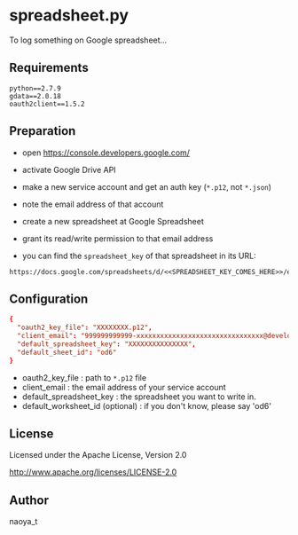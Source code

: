 # spreadsheet.py

To log something on Google spreadsheet...

## Requirements

```
python==2.7.9
gdata==2.0.18
oauth2client==1.5.2
```

## Preparation

- open https://console.developers.google.com/
- activate Google Drive API
- make a new service account and get an auth key (`*.p12`, not `*.json`)
- note the email address of that account

- create a new spreadsheet at Google Spreadsheet
- grant its read/write permission to that email address
- you can find the `spreadsheet_key` of that spreadsheet in its URL:

```
https://docs.google.com/spreadsheets/d/<<SPREADSHEET_KEY_COMES_HERE>>/edit#gid=0
```

## Configuration

```spreadsheet.conf
{
  "oauth2_key_file": "XXXXXXXX.p12",
  "client_email": "999999999999-xxxxxxxxxxxxxxxxxxxxxxxxxxxxxxxx@developer.gserviceaccount.com",
  "default_spreadsheet_key": "XXXXXXXXXXXXXXX",
  "default_sheet_id": "od6"
}
```

- oauth2_key_file : path to `*.p12` file
- client_email : the email address of your service account
- default_spreadsheet_key : the spreadsheet you want to write in.
- default_worksheet_id (optional) : if you don't know, please say 'od6'

## License

Licensed under the Apache License, Version 2.0

http://www.apache.org/licenses/LICENSE-2.0

## Author

naoya_t
